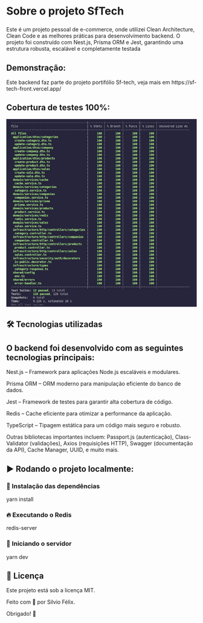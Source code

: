 <h1 align="left">Sobre o projeto SfTech</h1>

###

<p align="left">Este é um projeto pessoal de e-commerce, onde utilizei Clean Architecture, Clean Code e as melhores práticas para desenvolvimento backend. O projeto foi construído com Nest.js, Prisma ORM e Jest, garantindo uma estrutura robusta, escalável e completamente testada</p>

## Demonstração:

 <p align="left">Este backend faz parte do projeto portifólio Sf-tech, veja mais em https://sf-tech-front.vercel.app/</p>

## Cobertura de testes 100%:

  <img src="public/test-coverage.jpeg"  alt="demonstration"  />
  
## 🛠 Tecnologias utilizadas

<h2 align="left">O backend foi desenvolvido com as seguintes tecnologias principais:</h2>

<p align="left">Nest.js – Framework para aplicações Node.js escaláveis e modulares.</p>
<p align="left">Prisma ORM – ORM moderno para manipulação eficiente do banco de dados.</p>
<p align="left">Jest – Framework de testes para garantir alta cobertura de código.</p>
<p align="left">Redis – Cache eficiente para otimizar a performance da aplicação.</p>
<p align="left">TypeScript – Tipagem estática para um código mais seguro e robusto.</p>
<p align="left">Outras bibliotecas importantes incluem: Passport.js (autenticação), Class-Validator (validações), Axios (requisições HTTP), Swagger (documentação da API), Cache Manager, UUID, e muito mais.
</p>

## ▶️ Rodando o projeto localmente:

### 📌 Instalação das dependências

yarn install

### 🔥 Executando o Redis

redis-server

### 🏃 Iniciando o servidor

yarn dev

## 📜 Licença

Este projeto está sob a licença MIT.

Feito com 💖 por Silvio Félix.

Obrigado! 🌠
